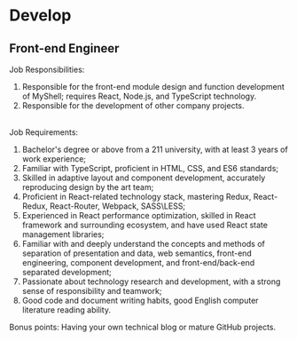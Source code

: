 # Develop

## Front-end Engineer

Job Responsibilities:

1. Responsible for the front-end module design and function development of MyShell; requires React, Node.js, and TypeScript technology.
2. Responsible for the development of other company projects.

\
Job Requirements:

1. Bachelor's degree or above from a 211 university, with at least 3 years of work experience;
2. Familiar with TypeScript, proficient in HTML, CSS, and ES6 standards;
3. Skilled in adaptive layout and component development, accurately reproducing design by the art team;
4. Proficient in React-related technology stack, mastering Redux, React-Redux, React-Router, Webpack, SASS\LESS;
5. Experienced in React performance optimization, skilled in React framework and surrounding ecosystem, and have used React state management libraries;
6. Familiar with and deeply understand the concepts and methods of separation of presentation and data, web semantics, front-end engineering, component development, and front-end/back-end separated development;
7. Passionate about technology research and development, with a strong sense of responsibility and teamwork;
8. Good code and document writing habits, good English computer literature reading ability.

Bonus points: Having your own technical blog or mature GitHub projects.